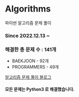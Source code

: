 # Algorithms
파이썬 알고리즘 문제 풀이
### Since 2022.12.13 ~
### 해결한 총 문제 수 : 141개
- BAEKJOON - 92개
- PROGRAMMERS - 49개

[알고리즘 문제 풀이 블로그](https://monzheld.tistory.com/category/%E2%8C%A8%EF%B8%8F%20Algorithms)
#### 모든 문제는 Python3 로 해결했습니다.
